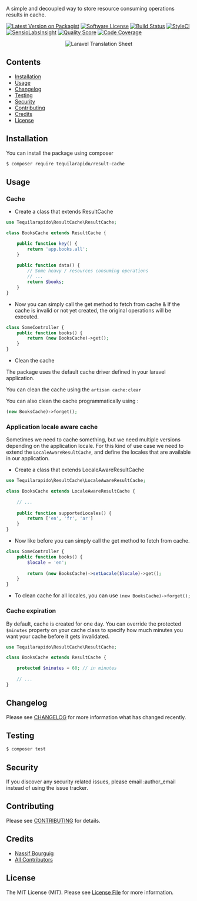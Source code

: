 A simple and decoupled way to store resource consuming operations results in cache.

[![Latest Version on Packagist](https://img.shields.io/packagist/v/tequilarapido/result-cache.svg?style=flat-square)](https://packagist.org/packages/tequilarapido/result-cache)
[![Software License](https://img.shields.io/badge/license-MIT-brightgreen.svg?style=flat-square)](LICENSE.md)
[![Build Status](https://img.shields.io/travis/tequilarapido/result-cache/master.svg?style=flat-square)](https://travis-ci.org/tequilarapido/result-cache)
[![StyleCI](https://styleci.io/repos/70261592/shield)](https://styleci.io/repos/70685298)
[![SensioLabsInsight](https://img.shields.io/sensiolabs/i/89fef937-0983-4cea-8858-0a3d74875d9c.svg?style=flat-square)](https://insight.sensiolabs.com/projects/89fef937-0983-4cea-8858-0a3d74875d9c)
[![Quality Score](https://img.shields.io/scrutinizer/g/tequilarapido/result-cache.svg?style=flat-square)](https://scrutinizer-ci.com/g/tequilarapido/result-cache)
[![Code Coverage](https://img.shields.io/scrutinizer/coverage/g/tequilarapido/result-cache/master.svg?style=flat-square)](https://scrutinizer-ci.com/g/tequilarapido/result-cache/?branch=master)

<p align="center">
    <img src="https://s18.postimg.org/olwhc85a1/illustration.jpg" alt="Laravel Translation Sheet">
</p>


## Contents

- [Installation](#installation)
- [Usage](#usage)
- [Changelog](#changelog)
- [Testing](#testing)
- [Security](#security)
- [Contributing](#contributing)
- [Credits](#credits)
- [License](#license)


## Installation

You can install the package using composer

``` bash
$ composer require tequilarapido/result-cache
```

## Usage

### Cache 

* Create a class that extends ResultCache 

``` php      
use Tequilarapido\ResultCache\ResultCache;

class BooksCache extends ResultCache {

    public function key() {
        return 'app.books.all';
    }
    
    public function data() {
        // Some heavy / resources consuming operations
        // ...
        return $books;
    }
}
```

* Now you can simply call the get method to fetch from cache & If the cache is invalid or not yet created, the original operations will be executed.

``` php
class SomeController {
    public function books() {
        return (new BooksCache)->get();
    }
}
```

* Clean the cache

The package uses the default cache driver defined in your laravel application.

You can clean the cache using the `artisan cache:clear` 

You can also clean the cache programmatically using : 

``` php
(new BooksCache)->forget();
```

### Application locale aware cache

Sometimes we need to cache something, but we need multiple versions depending on the application locale.
For this kind of use case we need to extend the `LocaleAwareResultCache`, and define the locales that are available in our application.

* Create a class that extends LocaleAwareResultCache 

``` php      
use Tequilarapido\ResultCache\LocaleAwareResultCache;

class BooksCache extends LocaleAwareResultCache {
    
    // ...
    
    public function supportedLocales() {
        return ['en', 'fr', 'ar']
    }
}
```

* Now like before you can simply call the get method to fetch from cache.

``` php
class SomeController {
    public function books() {
        $locale = 'en';
        
        return (new BooksCache)->setLocale($locale)->get();
    }
}
```

* To clean cache for all locales, you can use `(new BooksCache)->forget();`

### Cache expiration

By default, cache is created for one day. You can override the protected `$minutes` property on 
your cache class to specify how much minutes you want your cache before it gets invalidated.

``` php
use Tequilarapido\ResultCache\ResultCache;

class BooksCache extends ResultCache {

    protected $minutes = 60; // in minutes
    
    // ...
}
```

## Changelog
Please see [CHANGELOG](CHANGELOG.md) for more information what has changed recently.

## Testing

``` bash
$ composer test
```

## Security

If you discover any security related issues, please email :author_email instead of using the issue tracker.

## Contributing

Please see [CONTRIBUTING](CONTRIBUTING.md) for details.

## Credits

- [Nassif Bourguig](https://github.com/nbourguig)
- [All Contributors](../../contributors)

## License

The MIT License (MIT). Please see [License File](LICENSE.md) for more information.






